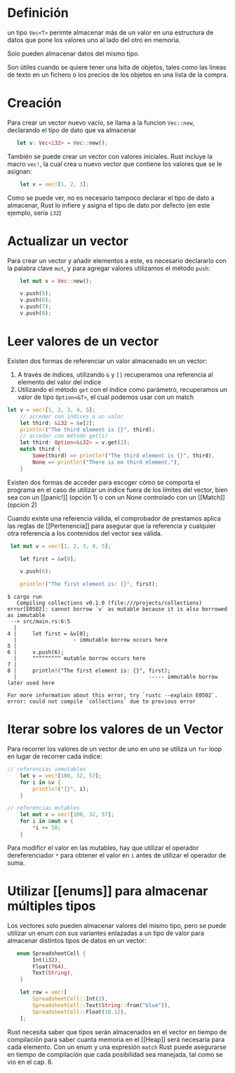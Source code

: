 # Definición
un tipo `Vec<T>` perimte almacenar más de un valor en una estructura de datos que pone los valores uno al lado del otro en memoria.

Solo pueden almacenar datos del mismo tipo.

Son útiles cuando se quiere tener una lsita de objetos, tales como las lineas de texto en un fichero o los precios de los objetos en una lista de la compra.

# Creación
Para crear un vector nuevo vacío, se llama a la funcion `Vec::new`, declarando el tipo de dato que va almacenar
```rust
   let v: Vec<i32> = Vec::new();
```

También se puede crear un vector con valores iniciales. Rust incluye la macro `vec!`, la cual crea u nuevo vector que contiene los valores que se le asignan:
```rust
    let v = vec![1, 2, 3];
```
Como se puede ver, no es necesario tampoco declarar el tipo de dato a almacenar, Rust lo infiere y asigna el tipo de dato por defecto (en este ejemplo, sería `i32`)

# Actualizar un vector
Para crear un vector y añadir elementos a este, es necesario declararlo con la palabra clave `mut`, y para agregar valores utilizamos el método `push`:
```rust
    let mut v = Vec::new();

    v.push(5);
    v.push(6);
    v.push(7);
    v.push(8);
```

# Leer valores de un vector
Existen dos formas de referenciar un valor almacenado en un vector:
1. A través de índices, utilizando `&` y `[]` recuperamos una referencia al elemento del valor del indice
2. Utilizando el método `get` con el índice como parámetro, recuperamos un valor de tipo `Option<&T>`, el cual podemos usar con un match
```rust
let v = vec![1, 2, 3, 4, 5];
	// acceder con índices a un valor
    let third: &i32 = &v[2];
    println!("The third element is {}", third);
	// acceder con método get(i)
    let third: Option<&i32> = v.get(2);
    match third {
        Some(third) => println!("The third element is {}", third),
        None => println!("There is no third element."),
    }
```

Existen dos formas de acceder para escoger cómo se comporta el programa en el caso de utilizar un índice fuera de los límites del vector, bien sea con un [[panic!]] (opción 1) o con un None controlado con un [[Match]] (opcion 2)

Cuando existe una referencia válida, el comprobador de prestamos aplica las reglas de [[Pertenencia]] para asegurar que la referencia y cualquier otra referencia a los contenidos del vector sea válida.
```rust
 let mut v = vec![1, 2, 3, 4, 5];

    let first = &v[0];

    v.push(6);

    println!("The first element is: {}", first);
```
```console
$ cargo run
   Compiling collections v0.1.0 (file:///projects/collections)
error[E0502]: cannot borrow `v` as mutable because it is also borrowed as immutable
 --> src/main.rs:6:5
  |
4 |     let first = &v[0];
  |                  - immutable borrow occurs here
5 | 
6 |     v.push(6);
  |     ^^^^^^^^^ mutable borrow occurs here
7 | 
8 |     println!("The first element is: {}", first);
  |                                          ----- immutable borrow later used here

For more information about this error, try `rustc --explain E0502`.
error: could not compile `collections` due to previous error
```

# Iterar sobre los valores de un Vector
Para recorrer los valores de un vector de uno en uno se utiliza un `for` loop en lugar de recorrer cada índice:
```rust
// referencias inmutables
    let v = vec![100, 32, 57];
    for i in &v {
        println!("{}", i);
    }
```
```rust
// referencias mutables
    let mut v = vec![100, 32, 57];
    for i in &mut v {
        *i += 50;
    }
```
Para modificr el valor en las mutables, hay que utilizar el operador dereferenciador `*` para obtener el valor en `i` antes de utilizar el operador de suma.

# Utilizar [[enums]] para almacenar múltiples tipos
Los vectores solo pueden almacenar valores del mismo tipo, pero se puede utilizar un enum con sus variantes enlazadas a un tipo de valor para almacenar distintos tipos de datos en un vector:
```rust
   enum SpreadsheetCell {
        Int(i32),
        Float(f64),
        Text(String),
    }

    let row = vec![
        SpreadsheetCell::Int(3),
        SpreadsheetCell::Text(String::from("blue")),
        SpreadsheetCell::Float(10.12),
    ];
```

Rust necesita saber que tipos serán almacenados en el vector en tiempo de compilación para saber cuanta memoria en el [[Heap]] será necesaria para cada elemento. Con un enum y una expresión `match` Rust puede asegurarse en tiempo de compilación que cada posibilidad sea manejada, tal como se vio en el cap. 6.
